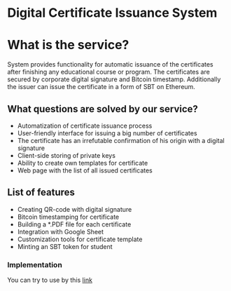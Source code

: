 # Digital Certificate Issuance System

# What is the service?
System provides functionality for automatic issuance of the certificates after finishing any educational course or program. The certificates are secured by corporate digital signature and Bitcoin timestamp. Additionally the issuer can issue the certificate in a form of SBT on Ethereum.


## What questions are solved by our service?
* Automatization of certificate issuance process
* User-friendly interface for issuing a big number of certificates 
* The certificate has an irrefutable confirmation of his origin with a digital signature
* Client-side storing of private keys
* Ability to create own templates for certificate
* Web page with the list of all issued certificates


## List of features
* Creating QR-code with digital signature
* Bitcoin timestamping for certificate
* Building a *.PDF file for each certificate
* Integration with Google Sheet
* Customization tools for certificate template
* Minting an SBT token for student

### Implementation

You can try to use by this [link](https://sbtcert2.distributedlab.com/)
